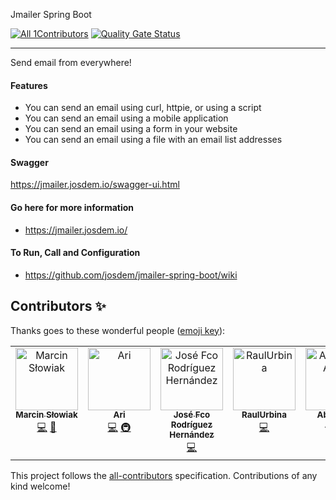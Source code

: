 Jmailer Spring Boot
<!-- ALL-CONTRIBUTORS-BADGE:START - Do not remove or modify this section -->
[![All 1Contributors](https://img.shields.io/badge/all_contributors-7-orange.svg?style=flat-square)](#contributors-)
[![Quality Gate Status](https://sonarcloud.io/api/project_badges/measure?project=jmailer&metric=alert_status)](https://sonarcloud.io/summary/new_code?id=jmailer)
<!-- ALL-CONTRIBUTORS-BADGE:END -->
------------------------------------
Send email from everywhere!

#### Features

* You can send an email using curl, httpie, or using a script
* You can send an email using a mobile application
* You can send an email using a form in your website
* You can send an email using a file with an email list addresses

#### Swagger

https://jmailer.josdem.io/swagger-ui.html


#### Go here for more information

* https://jmailer.josdem.io/

#### To Run, Call and Configuration

* https://github.com/josdem/jmailer-spring-boot/wiki

## Contributors ✨

Thanks goes to these wonderful people ([emoji key](https://allcontributors.org/docs/en/emoji-key)):

<!-- ALL-CONTRIBUTORS-LIST:START - Do not remove or modify this section -->
<!-- prettier-ignore-start -->
<!-- markdownlint-disable -->
<table>
  <tbody>
    <tr>
      <td align="center" valign="top" width="14.28%"><a href="https://github.com/mslowiak"><img src="https://avatars.githubusercontent.com/u/18486535?v=4?s=100" width="100px;" alt="Marcin Słowiak"/><br /><sub><b>Marcin Słowiak</b></sub></a><br /><a href="https://github.com/josdem/jmailer-spring-boot/commits?author=mslowiak" title="Code">💻</a> <a href="https://github.com/josdem/jmailer-spring-boot/pulls?q=is%3Apr+reviewed-by%3Amslowiak" title="Reviewed Pull Requests">👀</a></td>
      <td align="center" valign="top" width="14.28%"><a href="https://github.com/ArianeZan"><img src="https://avatars.githubusercontent.com/u/103047736?v=4?s=100" width="100px;" alt="Ari"/><br /><sub><b>Ari</b></sub></a><br /><a href="https://github.com/josdem/jmailer-spring-boot/commits?author=ArianeZan" title="Code">💻</a> <a href="#infra-ArianeZan" title="Infrastructure (Hosting, Build-Tools, etc)">🚇</a></td>
      <td align="center" valign="top" width="14.28%"><a href="https://github.com/JoseFRH17"><img src="https://avatars.githubusercontent.com/u/64493634?v=4?s=100" width="100px;" alt="José Fco Rodríguez Hernández"/><br /><sub><b>José Fco Rodríguez Hernández</b></sub></a><br /><a href="https://github.com/josdem/jmailer-spring-boot/commits?author=JoseFRH17" title="Code">💻</a></td>
      <td align="center" valign="top" width="14.28%"><a href="https://github.com/RaulUrbina"><img src="https://avatars.githubusercontent.com/u/182582371?v=4?s=100" width="100px;" alt="RaulUrbina"/><br /><sub><b>RaulUrbina</b></sub></a><br /><a href="https://github.com/josdem/jmailer-spring-boot/commits?author=RaulUrbina" title="Code">💻</a></td>
      <td align="center" valign="top" width="14.28%"><a href="https://github.com/AbaSheger"><img src="https://avatars.githubusercontent.com/u/111607144?v=4?s=100" width="100px;" alt="Abenezer Anglo"/><br /><sub><b>Abenezer Anglo</b></sub></a><br /><a href="https://github.com/josdem/jmailer-spring-boot/commits?author=AbaSheger" title="Code">💻</a> <a href="https://github.com/josdem/jmailer-spring-boot/pulls?q=is%3Apr+reviewed-by%3AAbaSheger" title="Reviewed Pull Requests">👀</a></td>
      <td align="center" valign="top" width="14.28%"><a href="https://github.com/axtant"><img src="https://avatars.githubusercontent.com/u/70051483?v=4?s=100" width="100px;" alt="axtant"/><br /><sub><b>axtant</b></sub></a><br /><a href="https://github.com/josdem/jmailer-spring-boot/commits?author=axtant" title="Code">💻</a></td>
      <td align="center" valign="top" width="14.28%"><a href="https://github.com/ZoltanNemeth9"><img src="https://avatars.githubusercontent.com/u/30147495?v=4?s=100" width="100px;" alt="Zoltan Nemeth"/><br /><sub><b>Zoltan Nemeth</b></sub></a><br /><a href="https://github.com/josdem/jmailer-spring-boot/commits?author=ZoltanNemeth9" title="Code">💻</a></td>
    </tr>
  </tbody>
</table>

<!-- markdownlint-restore -->
<!-- prettier-ignore-end -->

<!-- ALL-CONTRIBUTORS-LIST:END -->

This project follows the [all-contributors](https://github.com/all-contributors/all-contributors) specification. Contributions of any kind welcome!